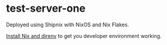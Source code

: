 # test-server-one

Deployed using Shipnix with NixOS and Nix Flakes.

[Install Nix and direnv](https://docs.shipnix.io/intro/install-nix/) to get you developer environment working.